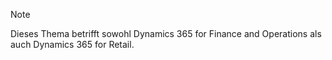 > [!NOTE]
> Dieses Thema betrifft sowohl Dynamics 365 for Finance and Operations als auch Dynamics 365 for Retail. 